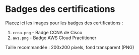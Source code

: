 # Badges des certifications

Placez ici les images pour les badges des certifications :

1. `ccna.png` - Badge CCNA de Cisco 
2. `aws.png` - Badge AWS Cloud Practitioner

Taille recommandée : 200x200 pixels, fond transparent (PNG) 